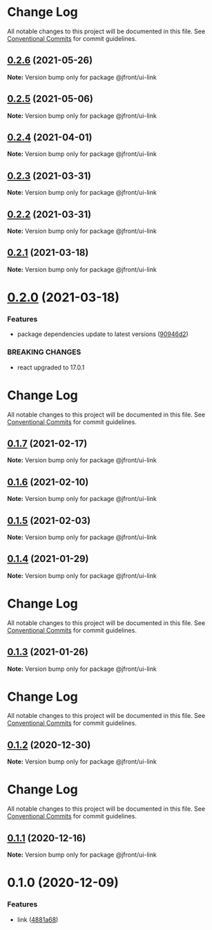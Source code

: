# Change Log

All notable changes to this project will be documented in this file.
See [Conventional Commits](https://conventionalcommits.org) for commit guidelines.

## [0.2.6](https://github.com/Jepria/jfront-ui/compare/@jfront/ui-link@0.2.5...@jfront/ui-link@0.2.6) (2021-05-26)

**Note:** Version bump only for package @jfront/ui-link





## [0.2.5](https://github.com/Jepria/jfront-ui/compare/@jfront/ui-link@0.2.4...@jfront/ui-link@0.2.5) (2021-05-06)

**Note:** Version bump only for package @jfront/ui-link





## [0.2.4](https://github.com/Jepria/jfront-ui/compare/@jfront/ui-link@0.2.3...@jfront/ui-link@0.2.4) (2021-04-01)

**Note:** Version bump only for package @jfront/ui-link





## [0.2.3](https://github.com/Jepria/jfront-ui/compare/@jfront/ui-link@0.2.2...@jfront/ui-link@0.2.3) (2021-03-31)

**Note:** Version bump only for package @jfront/ui-link





## [0.2.2](https://github.com/Jepria/jfront-ui/compare/@jfront/ui-link@0.2.1...@jfront/ui-link@0.2.2) (2021-03-31)

**Note:** Version bump only for package @jfront/ui-link





## [0.2.1](https://github.com/Jepria/jfront-ui/compare/@jfront/ui-link@0.2.0...@jfront/ui-link@0.2.1) (2021-03-18)

**Note:** Version bump only for package @jfront/ui-link





# [0.2.0](https://github.com/Jepria/jfront-ui/compare/@jfront/ui-link@0.1.7...@jfront/ui-link@0.2.0) (2021-03-18)


### Features

* package dependencies update to latest versions ([90946d2](https://github.com/Jepria/jfront-ui/commit/90946d25fcb08fc77e4b143567963682f8ff3d2b))


### BREAKING CHANGES

* react upgraded to 17.0.1





# Change Log

All notable changes to this project will be documented in this file. See
[Conventional Commits](https://conventionalcommits.org) for commit guidelines.

## [0.1.7](https://github.com/Jepria/jfront-ui/compare/@jfront/ui-link@0.1.6...@jfront/ui-link@0.1.7) (2021-02-17)

**Note:** Version bump only for package @jfront/ui-link

## [0.1.6](https://github.com/Jepria/jfront-ui/compare/@jfront/ui-link@0.1.5...@jfront/ui-link@0.1.6) (2021-02-10)

**Note:** Version bump only for package @jfront/ui-link

## [0.1.5](https://github.com/Jepria/jfront-ui/compare/@jfront/ui-link@0.1.4...@jfront/ui-link@0.1.5) (2021-02-03)

**Note:** Version bump only for package @jfront/ui-link

## [0.1.4](https://github.com/Jepria/jfront-ui/compare/@jfront/ui-link@0.1.3...@jfront/ui-link@0.1.4) (2021-01-29)

**Note:** Version bump only for package @jfront/ui-link

# Change Log

All notable changes to this project will be documented in this file. See
[Conventional Commits](https://conventionalcommits.org) for commit guidelines.

## [0.1.3](https://github.com/Jepria/jfront-ui/compare/@jfront/ui-link@0.1.2...@jfront/ui-link@0.1.3) (2021-01-26)

**Note:** Version bump only for package @jfront/ui-link

# Change Log

All notable changes to this project will be documented in this file. See
[Conventional Commits](https://conventionalcommits.org) for commit guidelines.

## [0.1.2](https://github.com/Jepria/jfront-ui/compare/@jfront/ui-link@0.1.1...@jfront/ui-link@0.1.2) (2020-12-30)

**Note:** Version bump only for package @jfront/ui-link

# Change Log

All notable changes to this project will be documented in this file. See
[Conventional Commits](https://conventionalcommits.org) for commit guidelines.

## [0.1.1](https://github.com/Jepria/jfront-ui/compare/@jfront/ui-link@0.1.0...@jfront/ui-link@0.1.1) (2020-12-16)

**Note:** Version bump only for package @jfront/ui-link

# 0.1.0 (2020-12-09)

### Features

- link
  ([4881a68](https://github.com/Jepria/jfront-ui/commit/4881a68b1093b94945994c64a96bacd966326cc0))
